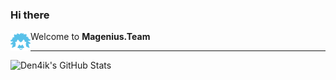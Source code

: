 ### Hi there

<img align="left" src="https://raw.githubusercontent.com/Den4ik/Den4ik/main/logo32x32.png" width="32"/> Welcome to **Magenius.Team**

---

![Den4ik's GitHub Stats](https://github-readme-stats.vercel.app/api?username=Den4ik&include_all_commits=true)
